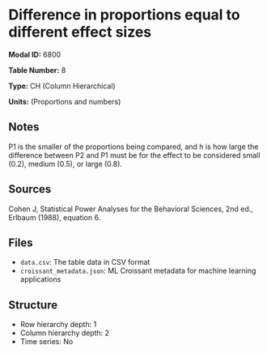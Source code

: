# Difference in proportions equal to different effect sizes

**Modal ID:** 6800

**Table Number:** 8

**Type:** CH (Column Hierarchical)

**Units:** (Proportions and numbers)

## Notes

P1 is the smaller of the proportions being compared, and h is how large the difference between P2 and P1 must be for the effect to be considered small (0.2), medium (0.5), or large (0.8).

## Sources

Cohen J, Statistical Power Analyses for the Behavioral Sciences, 2nd ed., Erlbaum (1988), equation 6.

## Files

- `data.csv`: The table data in CSV format
- `croissant_metadata.json`: ML Croissant metadata for machine learning applications

## Structure

- Row hierarchy depth: 1
- Column hierarchy depth: 2
- Time series: No
